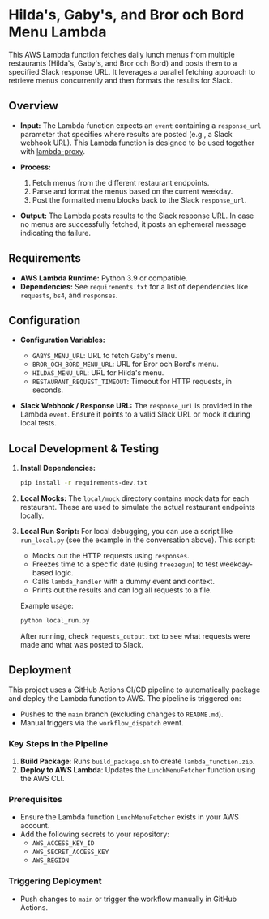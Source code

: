 # Hilda's, Gaby's, and Bror och Bord Menu Lambda

This AWS Lambda function fetches daily lunch menus from multiple restaurants (Hilda's, Gaby's, and Bror och Bord) and posts them to a specified Slack response URL. It leverages a parallel fetching approach to retrieve menus concurrently and then formats the results for Slack.

## Overview

- **Input:**
  The Lambda function expects an `event` containing a `response_url` parameter that specifies where results are posted (e.g., a Slack webhook URL). This Lambda function is designed to be used together with [lambda-proxy](https://github.com/NicoSchwandner/lambda-proxy).

- **Process:**

  1. Fetch menus from the different restaurant endpoints.
  2. Parse and format the menus based on the current weekday.
  3. Post the formatted menu blocks back to the Slack `response_url`.

- **Output:**
  The Lambda posts results to the Slack response URL. In case no menus are successfully fetched, it posts an ephemeral message indicating the failure.

## Requirements

- **AWS Lambda Runtime:** Python 3.9 or compatible.
- **Dependencies:** See `requirements.txt` for a list of dependencies like `requests`, `bs4`, and `responses`.

## Configuration

- **Configuration Variables:**

  - `GABYS_MENU_URL`: URL to fetch Gaby's menu.
  - `BROR_OCH_BORD_MENU_URL`: URL for Bror och Bord's menu.
  - `HILDAS_MENU_URL`: URL for Hilda's menu.
  - `RESTAURANT_REQUEST_TIMEOUT`: Timeout for HTTP requests, in seconds.

- **Slack Webhook / Response URL:**
  The `response_url` is provided in the Lambda `event`. Ensure it points to a valid Slack URL or mock it during local tests.

## Local Development & Testing

1. **Install Dependencies:**

   ```bash
   pip install -r requirements-dev.txt
   ```

2. **Local Mocks:**
   The `local/mock` directory contains mock data for each restaurant. These are used to simulate the actual restaurant endpoints locally.

3. **Local Run Script:**
   For local debugging, you can use a script like `run_local.py` (see the example in the conversation above). This script:

   - Mocks out the HTTP requests using `responses`.
   - Freezes time to a specific date (using `freezegun`) to test weekday-based logic.
   - Calls `lambda_handler` with a dummy event and context.
   - Prints out the results and can log all requests to a file.

   Example usage:

   ```bash
   python local_run.py
   ```

   After running, check `requests_output.txt` to see what requests were made and what was posted to Slack.

## Deployment

This project uses a GitHub Actions CI/CD pipeline to automatically package and deploy the Lambda function to AWS. The pipeline is triggered on:

- Pushes to the `main` branch (excluding changes to `README.md`).
- Manual triggers via the `workflow_dispatch` event.

### Key Steps in the Pipeline

1. **Build Package**: Runs `build_package.sh` to create `lambda_function.zip`.
2. **Deploy to AWS Lambda**: Updates the `LunchMenuFetcher` function using the AWS CLI.

### Prerequisites

- Ensure the Lambda function `LunchMenuFetcher` exists in your AWS account.
- Add the following secrets to your repository:
  - `AWS_ACCESS_KEY_ID`
  - `AWS_SECRET_ACCESS_KEY`
  - `AWS_REGION`

### Triggering Deployment

- Push changes to `main` or trigger the workflow manually in GitHub Actions.
